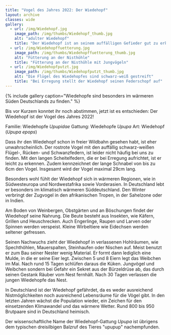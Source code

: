 ```yaml
---
title: "Vogel des Jahres 2022: Der Wiedehopf"
layout: archive
classes: wide
gallery:
  - url: /img/Wiedehopf.jpg
    image_path: /img/thumbs/Wiedehopf_thumb.jpg
    alt: "adulter Wiedehopf"
    title: "Der Wiedehopf ist an seinem auffälligen Gefieder gut zu erkennen."
  - url: /img/Wiedehopffuetterung.jpg
    image_path: /img/thumbs/Wiedehopffuetterung_thumb.jpg
    alt: "Fütterung an der Nisthöhle"
    title: "Fütterung an der Nisthöhle mit Jungvögeln"
  - url: /img/Wiedehopfputzt.jpg
    image_path: /img/thumbs/Wiedehopfputzt_thumb.jpg
    alt: "Die Flügel des Wiedehopfes sind schwarz-weiß gestreift"
    title: "Bei Erregung stellt der Wiedehopf seinen Federschopf auf"
---
```


{% include gallery caption="Wiedehopfe sind besonders im wärmeren Süden Deutschlands zu finden." %}

Bis vor Kurzem konntet ihr noch abstimmen, jetzt ist es entschieden: Der Wiedehopf ist der Vogel des Jahres 2022!

Familie: Wiedehopfe *Upupidae*
Gattung: Wiedehopfe *Upupa*
Art: Wiedehopf (*Upupa epops*)

Dass ihr den Wiedehopf schon in freier Wildbahn gesehen habt, ist eher unwahrscheinlich. Der rostrote Vogel mit den auffällig schwarz-weißen Flügel-, Rücken- und Schwanzfedern, ist leider nicht häufig bei uns zu finden. Mit den langen Scheitelfedern, die er bei Erregung aufrichtet, ist er leicht zu erkennen. Zudem kennzeichnet der lange Schnabel von bis zu 6cm den Vogel. Insgesamt wird der Vogel maximal 29cm lang.

Besonders wohl fühlt der Wiedehopf sich in wärmeren Regionen, wie in Südwesteuropa und Nordwestafrika sowie Vorderasien. In Deutschland lebt er besonders im klimatisch wärmeren Süddeutschland. Den Winter verbringt der Zugvogel in den afrikanischen Tropen, in der Sahelzone oder in Indien.

Am Boden von Weinbergen, Obstgärten und an Böschungen findet der Wiedehopf seine Nahrung. Die Beute besteht aus Insekten, wie Käfern, Grillen und Heuschrecken. Auch Engerlinge, Raupen und Larven oder Spinnen werden verspeist. Kleine Wirbeltiere wie Eidechsen werden seltener gefressen.

Seinen Nachwuchs zieht der Wiedehopf in verlassenen Hohlräumen, wie Spechthöhlen, Mauerspalten, Steinhaufen oder Nischen auf. Meist benutzt er zum Bau seiner Nester wenig Material. Er formt dann lediglich eine Mulde, in die er seine Eier legt. Zwischen 5 und 8 Eiern legt das Weibchen im Mai. Nach rund 15 Tagen schlüfen daraus die Küken. Jungvögel und Weibchen sondern bei Gefahr ein Sekret aus der Bürzeldrüse ab, das durch seinen Gestank Räuber vom Nest fernhält. Nach 30 Tagen verlassen die jungen Wiedehopfe das Nest.

In Deutschland ist der Wiedehopf gefährdet, da es weder ausreichend Nistmöglichkeiten noch ausreichend Lebensräume für die Vögel gibt. In den letzten Jahren wächst die Population wieder, ein Zeichen für den einsetzenden Klimawandel und das wärmere Wetter. Rund 800 bis 950 Brutpaare sind in Deutschland heimisch.

Der wissenschaftliche Name der Wiedehopf-Gattung *Upupa* ist übrigens dem typischen dreisilbigen Balzruf des Tieres "upupup" nachempfunden.
